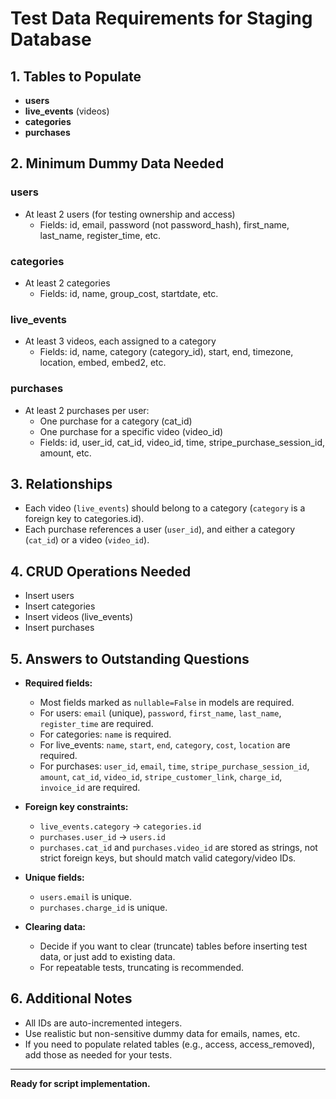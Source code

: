 # Test Data Requirements for Staging Database

## 1. Tables to Populate

- **users**
- **live_events** (videos)
- **categories**
- **purchases**

## 2. Minimum Dummy Data Needed

### users
- At least 2 users (for testing ownership and access)
  - Fields: id, email, password (not password_hash), first_name, last_name, register_time, etc.

### categories
- At least 2 categories
  - Fields: id, name, group_cost, startdate, etc.

### live_events
- At least 3 videos, each assigned to a category
  - Fields: id, name, category (category_id), start, end, timezone, location, embed, embed2, etc.

### purchases
- At least 2 purchases per user:
  - One purchase for a category (cat_id)
  - One purchase for a specific video (video_id)
  - Fields: id, user_id, cat_id, video_id, time, stripe_purchase_session_id, amount, etc.

## 3. Relationships

- Each video (`live_events`) should belong to a category (`category` is a foreign key to categories.id).
- Each purchase references a user (`user_id`), and either a category (`cat_id`) or a video (`video_id`).

## 4. CRUD Operations Needed

- Insert users
- Insert categories
- Insert videos (live_events)
- Insert purchases

## 5. Answers to Outstanding Questions

- **Required fields:**  
  - Most fields marked as `nullable=False` in models are required.  
  - For users: `email` (unique), `password`, `first_name`, `last_name`, `register_time` are required.
  - For categories: `name` is required.
  - For live_events: `name`, `start`, `end`, `category`, `cost`, `location` are required.
  - For purchases: `user_id`, `email`, `time`, `stripe_purchase_session_id`, `amount`, `cat_id`, `video_id`, `stripe_customer_link`, `charge_id`, `invoice_id` are required.

- **Foreign key constraints:**  
  - `live_events.category` → `categories.id`
  - `purchases.user_id` → `users.id`
  - `purchases.cat_id` and `purchases.video_id` are stored as strings, not strict foreign keys, but should match valid category/video IDs.

- **Unique fields:**  
  - `users.email` is unique.
  - `purchases.charge_id` is unique.

- **Clearing data:**  
  - Decide if you want to clear (truncate) tables before inserting test data, or just add to existing data.  
  - For repeatable tests, truncating is recommended.

## 6. Additional Notes

- All IDs are auto-incremented integers.
- Use realistic but non-sensitive dummy data for emails, names, etc.
- If you need to populate related tables (e.g., access, access_removed), add those as needed for your tests.

---
**Ready for script implementation.**
